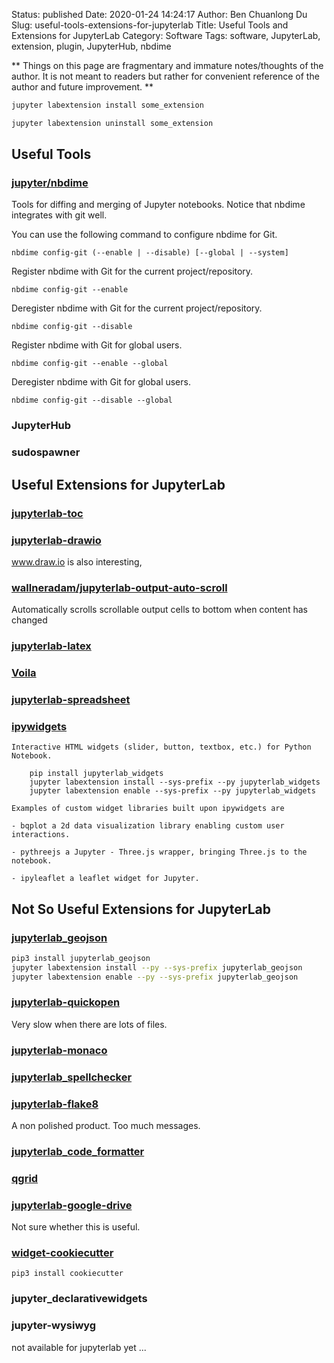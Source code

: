 Status: published
Date: 2020-01-24 14:24:17
Author: Ben Chuanlong Du
Slug: useful-tools-extensions-for-jupyterlab
Title: Useful Tools and Extensions for JupyterLab
Category: Software
Tags: software, JupyterLab, extension, plugin, JupyterHub, nbdime

**
Things on this page are
fragmentary and immature notes/thoughts of the author.
It is not meant to readers
but rather for convenient reference of the author and future improvement.
**

```Bash
jupyter labextension install some_extension
```

```Bash
jupyter labextension uninstall some_extension
```

## Useful Tools

### [jupyter/nbdime](https://github.com/jupyter/nbdime)

Tools for diffing and merging of Jupyter notebooks.
Notice that nbdime integrates with git well.

You can use the following command to configure nbdime for Git.

    nbdime config-git (--enable | --disable) [--global | --system]

Register nbdime with Git for the current project/repository.

    nbdime config-git --enable

Deregister nbdime with Git for the current project/repository.

    nbdime config-git --disable


Register nbdime with Git for global users.

    nbdime config-git --enable --global

Deregister nbdime with Git for global users.

    nbdime config-git --disable --global

### JupyterHub

### sudospawner


## Useful Extensions for JupyterLab


### [jupyterlab-toc](https://github.com/jupyterlab/jupyterlab-toc)

### [jupyterlab-drawio](https://github.com/QuantStack/jupyterlab-drawio)

www.draw.io is also interesting,

### [wallneradam/jupyterlab-output-auto-scroll](https://github.com/wallneradam/jupyterlab-output-auto-scroll)

Automatically scrolls scrollable output cells to bottom when content has changed

### [jupyterlab-latex](https://github.com/jupyterlab/jupyterlab-latex)

### [Voila](https://github.com/QuantStack/voila)

### [jupyterlab-spreadsheet](https://github.com/quigleyj97/jupyterlab-spreadsheet)

### [ipywidgets](https://github.com/ipython/ipywidgets/tree/master/jupyterlab_widgets)
    Interactive HTML widgets (slider, button, textbox, etc.) for Python Notebook.

        pip install jupyterlab_widgets
        jupyter labextension install --sys-prefix --py jupyterlab_widgets
        jupyter labextension enable --sys-prefix --py jupyterlab_widgets

    Examples of custom widget libraries built upon ipywidgets are

    - bqplot a 2d data visualization library enabling custom user interactions.

    - pythreejs a Jupyter - Three.js wrapper, bringing Three.js to the notebook.

    - ipyleaflet a leaflet widget for Jupyter.


## Not So Useful Extensions for JupyterLab

### [jupyterlab_geojson](https://github.com/jupyterlab/jupyterlab_geojson)
```bash
pip3 install jupyterlab_geojson
jupyter labextension install --py --sys-prefix jupyterlab_geojson
jupyter labextension enable --py --sys-prefix jupyterlab_geojson
```

### [jupyterlab-quickopen](https://github.com/parente/jupyterlab-quickopen)

Very slow when there are lots of files.

### [jupyterlab-monaco](https://github.com/jupyterlab/jupyterlab-monaco)

### [jupyterlab_spellchecker](https://github.com/ijmbarr/jupyterlab_spellchecker)

### [jupyterlab-flake8](https://github.com/mlshapiro/jupyterlab-flake8)

A non polished product. Too much messages.

### [jupyterlab_code_formatter](https://github.com/ryantam626/jupyterlab_code_formatter)

### [qgrid](https://github.com/quantopian/qgrid)

### [jupyterlab-google-drive](https://github.com/jupyterlab/jupyterlab-google-drive)
Not sure whether this is useful.

### [widget-cookiecutter](https://github.com/jupyter/widget-cookiecutter)

    pip3 install cookiecutter

### jupyter_declarativewidgets

### jupyter-wysiwyg

not available for jupyterlab yet ...
